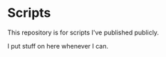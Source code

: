# Scripts

This repository is for scripts I've published publicly.

I put stuff on here whenever I can.
